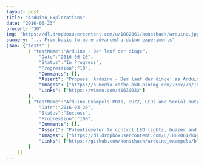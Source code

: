 ```yaml
---
layout: post
title: "Arduino_Explorations"
date: "2016-06-23"
procent: "30"
img: "https://dl.dropboxusercontent.com/u/1882061/konsthack/arduino.jpg"
summery: "... From basic to more advanced arduino experiments"
json: {"tests":[
        { "testName":"Arduino - Der lauf der dinge", 
            "Date":"2016-06-20",
            "Status":"In Progress",
            "Progression":"10",
            "Comments": [],
            "Assert": "Propose 'Arduino - Der lauf der dinge' as Arduino introduction",
            "Images": ["https://s-media-cache-ak0.pinimg.com/736x/7b/18/09/7b1809b30a14ff980591c58b043cfae7.jpg"],  
            "Links": ["https://vimeo.com/41630032"]
        },
        { "testName":"Arduino Exampels POTs, BUZZ, LEDs and Serial output", 
            "Date":"2016-03-20",
            "Status":"Success",
            "Progression":"100",
            "Comments": [],
            "Assert": "Potentiometer to control LED lights, buzzer and can be monitor in serial output",
            "Images": ["https://dl.dropboxusercontent.com/u/1882061/konsthack/arduino.jpg"],  
            "Links": ["https://github.com/konsthack/arduino_exampels/blob/master/arduino_opt_led_buzz_serial_from_pots"]
        }
    ]}
---
```

<div class="test-target"></div>



